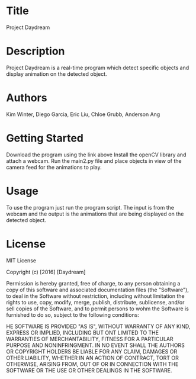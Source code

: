 # Title

Project Daydream

#  Description

Project Daydream is a real-time program which detect specific objects and display animation on the detected object.

# Authors

Kim Winter, Diego Garcia, Eric Liu, Chloe Grubb, Anderson Ang

# Getting Started

Download the program using the link above
Install the openCV library and attach a webcam.
Run the main2.py file and place objects in view of the camera feed for the animations to play.

# Usage

To use the program just run the program script.
The input is from the webcam and the output is the animations that are being displayed on the detected object.

# License

MIT License

Copyright (c) [2016] [Daydream]

Permission is hereby granted, free of charge, to any person obtaining a copy of this software and associated documentation files (the "Software"), to deal in the Software without restriction, including without limitation the rights to use, copy, modify, merge, publish, distribute, sublicense, and/or sell copies of the Software, and to permit persons to wohm the Software is furnished to do so, subject to the following conditions:

HE SOFTWARE IS PROVIDED "AS IS", WITHOUT WARRANTY OF ANY KIND, EXPRESS OR IMPLIED, INCLUDING BUT ONT LIMITED TO THE WARRANTIES OF MERCHANTABILITY, FITNESS FOR A PARTICULAR PURPOSE AND NONINFRINGMENT. IN NO EVENT SHALL THE AUTHORS OR COPYRIGHT HOLDERS BE LIABLE FOR ANY CLAIM, DAMAGES OR OTHER LIABILITY, WHETHER IN AN ACTION OF CONTRACT, TORT OR OTHERWISE, ARISING FROM, OUT OF OR IN CONNECTION WITH THE SOFTWARE OR THE USE OR OTHER DEALINGS IN THE SOFTWARE.
